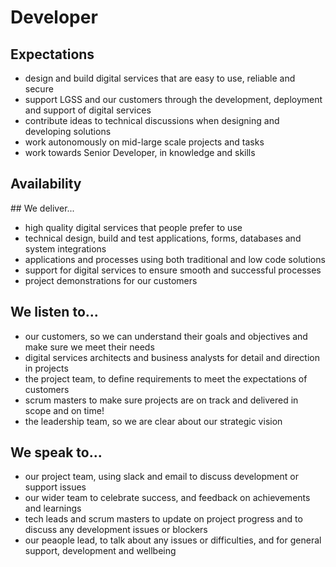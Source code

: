 # Developer  

## Expectations
* design and build digital services that are easy to use, reliable and secure
* support LGSS and our customers through the development, deployment and support of digital services
* contribute ideas to technical discussions when designing and developing solutions
* work autonomously on mid-large scale projects and tasks
* work towards Senior Developer, in knowledge and skills


## Availability
<object data="/roles/dev-pie.svg" type="image/svg+xml" width="650" height="230"></object>

## We deliver...
* high quality digital services that people prefer to use
* technical design, build and test applications, forms, databases and system integrations
* applications and processes using both traditional and low code solutions
* support for digital services to ensure smooth and successful processes
* project demonstrations for our customers

## We listen to...
* our customers, so we can understand their goals and objectives and make sure we meet their needs
* digital services architects and business analysts for detail and direction in projects
* the project team, to define requirements to meet the expectations of customers
* scrum masters to make sure projects are on track and delivered in scope and on time!
* the leadership team, so we are clear about our strategic vision

## We speak to...
* our project team, using slack and email to discuss development or support issues
* our wider team to celebrate success, and feedback on achievements and learnings
* tech leads and scrum masters to update on project progress and to discuss any development issues or blockers
* our peaople lead, to talk about any issues or difficulties, and for general support, development and wellbeing
